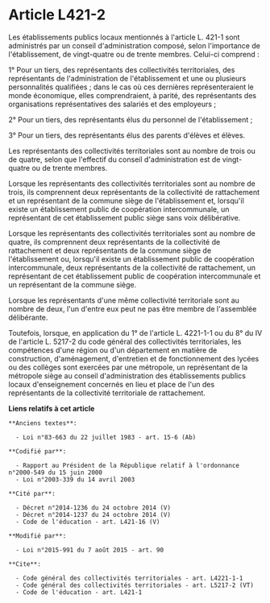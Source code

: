 # Article L421-2

Les établissements publics locaux mentionnés à l'article L. 421-1 sont administrés par un conseil d'administration composé,
selon l'importance de l'établissement, de vingt-quatre ou de trente membres. Celui-ci comprend : 

1° Pour un tiers, des représentants des collectivités territoriales, des représentants de l'administration de l'établissement
et une ou plusieurs personnalités qualifiées ; dans le cas où ces dernières représenteraient le monde économique, elles
comprendraient, à parité, des représentants des organisations représentatives des salariés et des employeurs ; 

2° Pour un tiers, des représentants élus du personnel de l'établissement ; 

3° Pour un tiers, des représentants élus des parents d'élèves et élèves. 

Les représentants des collectivités territoriales sont au nombre de trois ou de quatre, selon que l'effectif du conseil
d'administration est de vingt-quatre ou de trente membres. 

Lorsque les représentants des collectivités territoriales sont au nombre de trois, ils comprennent deux représentants de la
collectivité de rattachement et un représentant de la commune siège de l'établissement et, lorsqu'il existe un établissement
public de coopération intercommunale, un représentant de cet établissement public siège sans voix délibérative. 

Lorsque les représentants des collectivités territoriales sont au nombre de quatre, ils comprennent deux représentants de la
collectivité de rattachement et deux représentants de la commune siège de l'établissement ou, lorsqu'il existe un
établissement public de coopération intercommunale, deux représentants de la collectivité de rattachement, un représentant de
cet établissement public de coopération intercommunale et un représentant de la commune siège. 

Lorsque les représentants d'une même collectivité territoriale sont au nombre de deux, l'un d'entre eux peut ne pas être
membre de l'assemblée délibérante. 

Toutefois, lorsque, en application du 1° de l'article L. 4221-1-1 ou du 8° du IV de l'article L. 5217-2 du code général des
collectivités territoriales, les compétences d'une région ou d'un département en matière de construction, d'aménagement,
d'entretien et de fonctionnement des lycées ou des collèges sont exercées par une métropole, un représentant de la métropole
siège au conseil d'administration des établissements publics locaux d'enseignement concernés en lieu et place de l'un des
représentants de la collectivité territoriale de rattachement.

**Liens relatifs à cet article**

	**Anciens textes**:

	  - Loi n°83-663 du 22 juillet 1983 - art. 15-6 (Ab)

	**Codifié par**:

	  - Rapport au Président de la République relatif à l'ordonnance n°2000-549 du 15 juin 2000
	  - Loi n°2003-339 du 14 avril 2003

	**Cité par**:

	  - Décret n°2014-1236 du 24 octobre 2014 (V)
	  - Décret n°2014-1237 du 24 octobre 2014 (V)
	  - Code de l'éducation - art. L421-16 (V)

	**Modifié par**:

	  - Loi n°2015-991 du 7 août 2015 - art. 90

	**Cite**:

	  - Code général des collectivités territoriales - art. L4221-1-1
	  - Code général des collectivités territoriales - art. L5217-2 (VT)
	  - Code de l'éducation - art. L421-1
